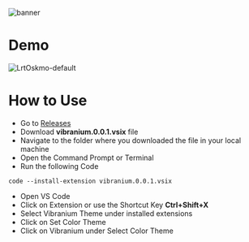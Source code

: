 ![banner](https://user-images.githubusercontent.com/70687014/211232778-f77053f3-141f-455b-930e-fc37cfc1f514.png)
# Demo
![LrtOskmo-default](https://user-images.githubusercontent.com/70687014/211232888-a5d1cab1-3760-4bf5-89e9-9f9b2eb7fdbf.jpeg)
# How to Use
- Go to [Releases](https://github.com/abirbhattacharya82/Vibranium-VS-Code-Theme/releases/tag/Latest)
- Download __vibranium.0.0.1.vsix__ file
- Navigate to the folder where you downloaded the file in your local machine
- Open the Command Prompt or Terminal
- Run the following Code
```
code --install-extension vibranium.0.0.1.vsix
```
- Open VS Code
- Click on Extension or use the Shortcut Key __Ctrl+Shift+X__
- Select Vibranium Theme under installed extensions
- Click on Set Color Theme
- Click on Vibranium under Select Color Theme
